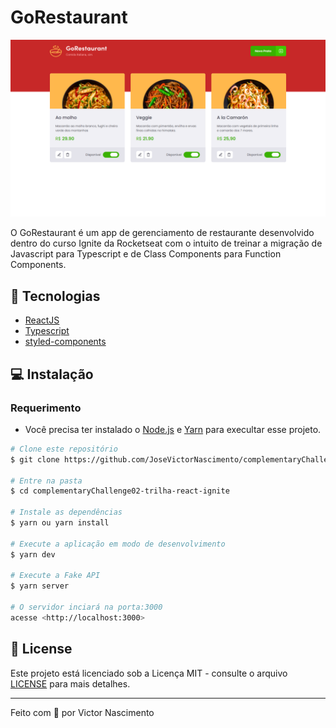 # GoRestaurant

![GoRestaurant preview](.github/app-preview.png)

O GoRestaurant é um app de gerenciamento de restaurante desenvolvido dentro do curso Ignite da Rocketseat com o intuito de treinar a migração de Javascript para Typescript e de Class Components para Function Components.

## :wrench: Tecnologias

- [ReactJS](https://reactjs.org/)
- [Typescript](https://www.typescriptlang.org/)
- [styled-components](https://styled-components.com/)

## :computer: Instalação

### Requerimento
- Você precisa ter instalado o [Node.js](https://nodejs.org/en/download/) e [Yarn](https://yarnpkg.com/) para execultar esse projeto.

```bash
# Clone este repositório
$ git clone https://github.com/JoseVictorNascimento/complementaryChallenge02-trilha-react-ignite.git

# Entre na pasta
$ cd complementaryChallenge02-trilha-react-ignite

# Instale as dependências
$ yarn ou yarn install

# Execute a aplicação em modo de desenvolvimento
$ yarn dev

# Execute a Fake API
$ yarn server

# O servidor inciará na porta:3000
acesse <http://localhost:3000>
```

## 📝 License

Este projeto está licenciado sob a Licença MIT - consulte o arquivo [LICENSE](LICENSE) para mais detalhes.

---

Feito com 💜 por Victor Nascimento
